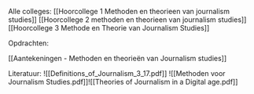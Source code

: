 Alle colleges:
[[Hoorcollege 1 Methoden en theorieen van journalism studies]]
[[Hoorcollege 2 methoden en theorieen van journalism studies]]
[[Hoorcollege 3 Methode en Theorie van Journalism Studies]]

Opdrachten:

[[Aantekeningen - Methoden en theorieën van Journalism studies]]

Literatuur:
![[Definitions_of_Journalism_3_17.pdf]]
![[Methoden voor Journalism Studies.pdf]]![[Theories of Journalism in a Digital age.pdf]]